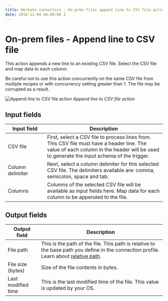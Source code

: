 ```yaml
---
title: Workato connectors - On-prem files append line to CSV file action
date: 2018-12-04 06:00:00 Z
---
```


# On-prem files - Append line to CSV file

This action appends a new line to an existing CSV file. Select the CSV file and map data to each column.

Be careful not to use this action concurrently on the same CSV file from multiple recipes or with concurrency setting greater than 1. The file may be corrupted as a result.

![Append line to CSV file action](~@img/connectors/on-prem-files/append-csv-line-action.png)
*Append line to CSV file action*

## Input fields

<table class="unchanged rich-diff-level-one">
  <thead>
    <tr>
      <th width='25%'>Input field</th>
      <th>Description</th>
    </tr>
  </thead>
  <tbody>
    <tr>
      <td>CSV file</td>
      <td>
        First, select a CSV file to process lines from. This CSV file must have a header line. The value of each column in the header will be used to generate the input schema of the trigger.
      </td>
    </tr>
    <tr>
      <td>Column delimiter</td>
      <td>
        Next, select a column delimiter for this selected CSV file. The delimiters available are: comma, semicolon, space and tab.
      </td>
    </tr>
    <tr>
      <td>Columns</td>
      <td>Columns of the selected CSV file will be available as input fields here. Map data for each column to be appended to the file.</td>
    </tr>
  </tbody>
</table>

## Output fields

<table class="unchanged rich-diff-level-one">
  <thead>
    <tr>
        <th>Output field</th>
        <th>Description</th>
    </tr>
  </thead>
  <tbody>
    <tr>
      <td>File path</td>
      <td>This is the path of the file. This path is relative to the base path you define in the connection profile. Learn about <a href="/connectors/on-prem-files.md#relative-path">relative path</a>.</td>
    </tr>
    <tr>
      <td>File size (bytes)</td>
      <td>Size of the file contents in bytes.</td>
    </tr>
    <tr>
      <td>Last modified time</td>
      <td>This is the last modified time of the file. This value is updated by your OS.</td>
    </tr>
  </tbody>
</table>
